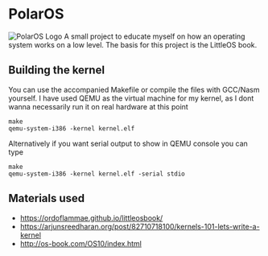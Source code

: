 # PolarOS
![PolarOS Logo](https://i.imgur.com/UCf62Ar.png)
A small project to educate myself on how an operating system works on a low level.
The basis for this project is the LittleOS book.

## Building the kernel
You can use the accompanied Makefile or compile the files with GCC/Nasm yourself.
I have used QEMU as the virtual machine for my kernel, as I dont wanna necessarily run it
on real hardware at this point

```
make
qemu-system-i386 -kernel kernel.elf
```

Alternatively if you want serial output to show in QEMU console you can type
```
make
qemu-system-i386 -kernel kernel.elf -serial stdio 
```


## Materials used
* https://ordoflammae.github.io/littleosbook/
* https://arjunsreedharan.org/post/82710718100/kernels-101-lets-write-a-kernel
* http://os-book.com/OS10/index.html
